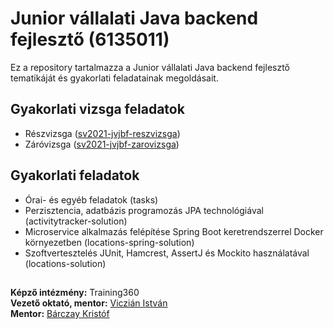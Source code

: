 # Junior vállalati Java backend fejlesztő (6135011)

Ez a repository tartalmazza a Junior vállalati Java backend fejlesztő tematikáját és gyakorlati feladatainak megoldásait.

## Gyakorlati vizsga feladatok

* Részvizsga ([sv2021-jvjbf-reszvizsga](https://github.com/kondasg/sv2021-jvjbf-reszvizsga))
* Záróvizsga ([sv2021-jvjbf-zarovizsga](https://github.com/kondasg/sv2021-jvjbf-zarovizsga))

## Gyakorlati feladatok

* Órai- és egyéb feladatok (tasks)
* Perzisztencia, adatbázis programozás JPA technológiával (activitytracker-solution)
* Microservice alkalmazás felépítése Spring Boot keretrendszerrel Docker környezetben (locations-spring-solution)
* Szoftvertesztelés JUnit, Hamcrest, AssertJ és Mockito használatával (locations-solution)

## 

**Képző intézmény:** Training360  
**Vezető oktató, mentor:** [Viczián István](https://hu.linkedin.com/in/viczianistvan)  
**Mentor:** [Bárczay Kristóf](https://hu.linkedin.com/in/krist%C3%B3f-b%C3%A1rczay-6aa0351b6)  
